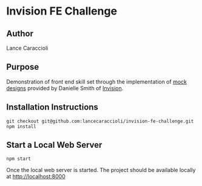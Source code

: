 # Invision FE Challenge
## Author
Lance Caraccioli 

## Purpose
Demonstration of front end skill set through the implementation of [mock designs](http://invis.io/5RU0VXJY) provided by Danielle Smith of [Invision](http://www.invisionapp.com). 

## Installation Instructions
```
git checkout git@github.com:lancecaraccioli/invision-fe-challenge.git
npm install
```

## Start a Local Web Server
```
npm start
```
Once the local web server is started. The project should be available locally at [http://localhost:8000](http://localhost:8000)

